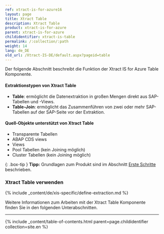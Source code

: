 ```yaml
---
ref: xtract-is-for-azure16
layout: page
title: Xtract Table
description: Xtract Table
product: xtract-is-for-azure
parent: xtract-is-for-azure
childidentifier: xtract-is-table
permalink: /:collection/:path
weight: 14
lang: de_DE
old_url: /Xtract-IS-DE/default.aspx?pageid=table
---
```

Der folgende Abschnitt beschreibt die Funktion der Xtract IS for Azure Table Komponente.<br>

#### Extraktionstypen von Xtract Table

- **Table**: ermöglicht die Datenextraktion in großen Mengen direkt aus SAP-Tabellen und -Views.<br>
- **Table-Join**: ermöglicht das Zusammenführen von zwei oder mehr SAP-Tabellen auf der SAP-Seite vor der Extraktion.<br>

#### Quell-Objekte unterstützt von Xtract Table

- Transparente Tabellen
- ABAP CDS views
- Views
- Pool Tabellen (kein Joining möglich)
- Cluster Tabellen (kein Joining möglich)

{: .box-tip }
**Tipp:** Grundlagen zum Produkt sind im Abschnitt [Erste Schritte](./erste-schritte) beschrieben.<br>

### Xtract Table verwenden
{% include _content/de/xis-specific/define-extraction.md %}

Weitere Informationen zum Arbeiten mit der Xtract Table Komponente finden Sie in den folgenden Unterabschnitten.

---

{% include _content/table-of-contents.html parent=page.childidentifier collection=site.en %}